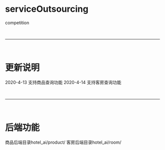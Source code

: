 # serviceOutsourcing
 competition

<br>
<hr>
<br>

# 更新说明
2020-4-13 支持商品查询功能
2020-4-14 支持客房查询功能

<br>
<hr>
<br>

# 后端功能
商品后端目录hotel_ai/product/
客房后端目录hotel_ai/room/